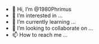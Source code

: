 - 👋 Hi, I’m @1980Phrimus
- 👀 I’m interested in ...
- 🌱 I’m currently learning ...
- 💞️ I’m looking to collaborate on ...
- 📫 How to reach me ...

<!---
1980Phrimus/1980Phrimus is a ✨ special ✨ repository because its `README.md` (this file) appears on your GitHub profile.
You can click the Preview link to take a look at your changes.
--->
